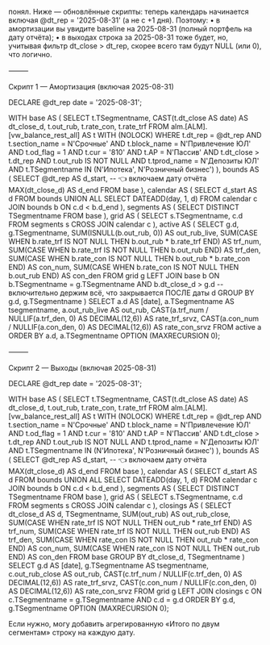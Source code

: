 понял. Ниже — обновлённые скрипты: теперь календарь начинается включая @dt_rep = '2025-08-31' (а не с +1 дня). Поэтому:
	•	в амортизации вы увидите baseline на 2025-08-31 (полный портфель на дату отчёта);
	•	в выходах строка за 2025-08-31 тоже будет, но, учитывая фильтр dt_close > dt_rep, скорее всего там будут NULL (или 0), что логично.

⸻

Скрипт 1 — Амортизация (включая 2025-08-31)

DECLARE @dt_rep date = '2025-08-31';

WITH base AS (
    SELECT
        t.TSegmentname,
        CAST(t.dt_close AS date) AS dt_close_d,
        t.out_rub,
        t.rate_con,
        t.rate_trf
    FROM alm.[ALM].[vw_balance_rest_all] AS t WITH (NOLOCK)
    WHERE t.dt_rep       = @dt_rep
      AND t.section_name = N'Срочные'
      AND t.block_name   = N'Привлечение ЮЛ'
      AND t.od_flag      = 1
      AND t.cur          = '810'
      AND t.AP           = N'Пассив'
      AND t.dt_close     > t.dt_rep
      AND t.out_rub IS NOT NULL
      AND t.tprod_name   = N'Депозиты ЮЛ'
      AND t.TSegmentname IN (N'Ипотека', N'Розничный бизнес')
),
bounds AS (
    SELECT
        @dt_rep               AS d_start,   -- 👈 включаем дату отчёта
        MAX(dt_close_d)       AS d_end
    FROM base
),
calendar AS (
    SELECT d_start AS d
    FROM bounds
    UNION ALL
    SELECT DATEADD(day, 1, d)
    FROM calendar c
    JOIN bounds b ON c.d < b.d_end
),
segments AS (
    SELECT DISTINCT TSegmentname FROM base
),
grid AS (
    SELECT s.TSegmentname, c.d
    FROM segments s
    CROSS JOIN calendar c
),
active AS (
    SELECT
        g.d,
        g.TSegmentname,
        SUM(ISNULL(b.out_rub, 0)) AS out_rub_live,
        SUM(CASE WHEN b.rate_trf IS NOT NULL THEN b.out_rub * b.rate_trf END) AS trf_num,
        SUM(CASE WHEN b.rate_trf IS NOT NULL THEN b.out_rub END)              AS trf_den,
        SUM(CASE WHEN b.rate_con IS NOT NULL THEN b.out_rub * b.rate_con END) AS con_num,
        SUM(CASE WHEN b.rate_con IS NOT NULL THEN b.out_rub END)              AS con_den
    FROM grid g
    LEFT JOIN base b
      ON b.TSegmentname = g.TSegmentname
     AND b.dt_close_d   > g.d     -- включительно держим всё, что закрывается ПОСЛЕ даты d
    GROUP BY g.d, g.TSegmentname
)
SELECT
    a.d                              AS [date],
    a.TSegmentname                   AS tsegmentname,
    a.out_rub_live                   AS out_rub,
    CAST(a.trf_num / NULLIF(a.trf_den, 0) AS DECIMAL(12,6)) AS rate_trf_srvz,
    CAST(a.con_num / NULLIF(a.con_den, 0) AS DECIMAL(12,6)) AS rate_con_srvz
FROM active a
ORDER BY a.d, a.TSegmentname
OPTION (MAXRECURSION 0);


⸻

Скрипт 2 — Выходы (включая 2025-08-31)

DECLARE @dt_rep date = '2025-08-31';

WITH base AS (
    SELECT
        t.TSegmentname,
        CAST(t.dt_close AS date) AS dt_close_d,
        t.out_rub,
        t.rate_con,
        t.rate_trf
    FROM alm.[ALM].[vw_balance_rest_all] AS t WITH (NOLOCK)
    WHERE t.dt_rep       = @dt_rep
      AND t.section_name = N'Срочные'
      AND t.block_name   = N'Привлечение ЮЛ'
      AND t.od_flag      = 1
      AND t.cur          = '810'
      AND t.AP           = N'Пассив'
      AND t.dt_close     > t.dt_rep
      AND t.out_rub IS NOT NULL
      AND t.tprod_name   = N'Депозиты ЮЛ'
      AND t.TSegmentname IN (N'Ипотека', N'Розничный бизнес')
),
bounds AS (
    SELECT
        @dt_rep         AS d_start,  -- 👈 включаем дату отчёта
        MAX(dt_close_d) AS d_end
    FROM base
),
calendar AS (
    SELECT d_start AS d
    FROM bounds
    UNION ALL
    SELECT DATEADD(day, 1, d)
    FROM calendar c
    JOIN bounds b ON c.d < b.d_end
),
segments AS (
    SELECT DISTINCT TSegmentname FROM base
),
grid AS (
    SELECT s.TSegmentname, c.d
    FROM segments s
    CROSS JOIN calendar c
),
closings AS (
    SELECT
        dt_close_d AS d,
        TSegmentname,
        SUM(out_rub)                                                    AS out_rub_close,
        SUM(CASE WHEN rate_trf IS NOT NULL THEN out_rub * rate_trf END) AS trf_num,
        SUM(CASE WHEN rate_trf IS NOT NULL THEN out_rub END)            AS trf_den,
        SUM(CASE WHEN rate_con IS NOT NULL THEN out_rub * rate_con END) AS con_num,
        SUM(CASE WHEN rate_con IS NOT NULL THEN out_rub END)            AS con_den
    FROM base
    GROUP BY dt_close_d, TSegmentname
)
SELECT
    g.d                               AS [date],
    g.TSegmentname                    AS tsegmentname,
    c.out_rub_close                   AS out_rub,
    CAST(c.trf_num / NULLIF(c.trf_den, 0) AS DECIMAL(12,6)) AS rate_trf_srvz,
    CAST(c.con_num / NULLIF(c.con_den, 0) AS DECIMAL(12,6)) AS rate_con_srvz
FROM grid g
LEFT JOIN closings c
  ON c.TSegmentname = g.TSegmentname
 AND c.d            = g.d
ORDER BY g.d, g.TSegmentname
OPTION (MAXRECURSION 0);

Если нужно, могу добавить агрегированную «Итого по двум сегментам» строку на каждую дату.
